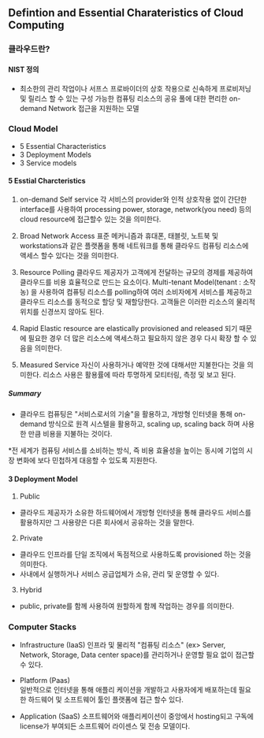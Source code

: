 ## Defintion and Essential Charateristics of Cloud Computing

### 클라우드란?

#### NIST 정의 

- 최소한의 관리 작업이나 서프스 프로바이더의 상호 작용으로 신속하게 프로비저닝 및 릴리스 할 수 있는 구성 가능한 컴퓨팅 리소스의 공유 풀에 대한 편리한 on-demand Network 접근을 지원하는 모델 

### Cloud Model 
- 5 Essential Characteristics 
- 3 Deployment Models
- 3 Service models

#### 5 Esstial Charcteristics

1. on-demand Self service
  각 서비스의 provider와 인적 상호작용 없이 간단한 interface를 사용하여 processing power, storage, network(you need)
  등의 cloud resource에 접근할수 있는 것을 의미한다.

2. Broad Network Access
  표준 메커니즘과 휴대폰, 태블릿, 노트북 및 workstations과 같은 플랫폼을 통해 네트워크를 통해 클라우드 컴퓨팅 리소스에 액세스 할수 있다는 것을 의미한다.

3. Resource Polling
  클라우드 제공자가 고객에게 전달하는 규모의 경제를 제공하여 클라우드를 비용 효율적으로 만드는 요소이다. 
  Multi-tenant Model(tenant : 소작농) 을 사용하여 컴퓨팅 리소스를 polling하여 여러 소비자에게 서비스를 제공하고 
  클라우드 리소스를 동적으로 할당 및 재할당한다. 
  고객들은 이러한 리소스의 물리적 위치를 신경쓰지 않아도 된다.

4. Rapid Elastic 
  resource are elastically provisioned and released 되기 때문에 필요한 경우 더 많은 리소스에 액세스하고 필요하지 않은 경우 
  다시 확장 할 수 있음을 의미한다.
  
5. Measured Service 
  자신이 사용하거나 예약한 것에 대해서만 지불한다는 것을 의미한다.
  리소스 사용은 활용률에 따라 투명하게 모티터링, 측정 및 보고 된다.
  
##### Summary
  * 클라우드 컴퓨팅은 "서비스로서의 기술"을 활용하고, 개방형 인터넷을 통해 on-demand 방식으로 원격 시스텔을 활용하고,
      scaling up, scaling back 하며 사용한 만큼 비용을 지불하는 것이다. 
  
  *전 세계가 컴퓨팅 서비스를 소비하는 방식, 즉 비용 효율성을 높이는 동시에 기업의 시장 변화에 보다 민첩하게 대응할 수 있도록 지원한다.
      
#### 3 Deployment Model

1. Public
  - 클라우드 제공자가 소유한 하드웨어에서 개방형 인터넷을 통해 클라우드 서비스를 활용하지만 그 사용량은 다른 회사에서 공유하는 것을 말한다.
2. Private
  - 클라우드 인프라를 단일 조직에서 독점적으로 사용하도록 provisioned 하는 것을 의미한다.
  - 사내에서 실행하거나 서비스 공급업체가 소유, 관리 및 운영할 수 있다.
3. Hybrid
  - public, private를 함께 사용하여 원할하게 함께 작업하는 경우를 의미한다.

### Computer Stacks
- Infrastructure (IaaS)
  인프라 및 물리적 "컴퓨팅 리소스" (ex> Server, Network, Storage, Data center space)를 관리하거나 운영할 필요 없이 접근할 수 있다.

- Platform  (Paas)  
  일반적으로 인터넷을 통해 애플리 케이션을 개발하고 사용자에게 배포하는데 필요한 하드웨어 및 소프트웨어 툴인 플랫폼에 접근 할수 있다.

- Application (SaaS)
  소프트웨어와 애플리케이션이 중앙에서 hosting되고 구독에 license가 부여되든 소프트웨어 라이센스 및 전송 모델이다.
